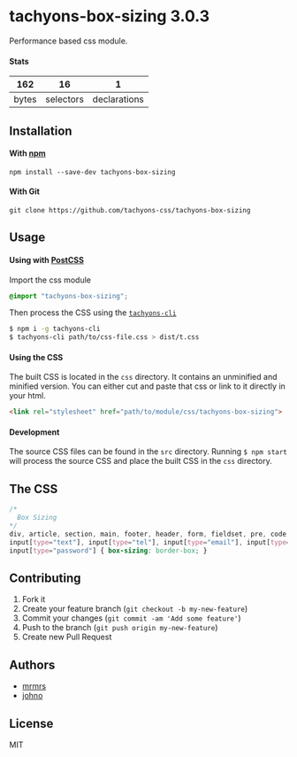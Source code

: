 # tachyons-box-sizing 3.0.3

Performance based css module.

#### Stats

162 | 16 | 1
---|---|---
bytes | selectors | declarations

## Installation

#### With [npm](https://npmjs.com)

```
npm install --save-dev tachyons-box-sizing
```

#### With Git

```
git clone https://github.com/tachyons-css/tachyons-box-sizing
```

## Usage

#### Using with [PostCSS](https://github.com/postcss/postcss)

Import the css module

```css
@import "tachyons-box-sizing";
```

Then process the CSS using the [`tachyons-cli`](https://github.com/tachyons-css/tachyons-cli)

```sh
$ npm i -g tachyons-cli
$ tachyons-cli path/to/css-file.css > dist/t.css
```

#### Using the CSS

The built CSS is located in the `css` directory. It contains an unminified and minified version.
You can either cut and paste that css or link to it directly in your html.

```html
<link rel="stylesheet" href="path/to/module/css/tachyons-box-sizing">
```

#### Development

The source CSS files can be found in the `src` directory.
Running `$ npm start` will process the source CSS and place the built CSS in the `css` directory.

## The CSS

```css
/*
  Box Sizing
*/
div, article, section, main, footer, header, form, fieldset, pre, code, p,
input[type="text"], input[type="tel"], input[type="email"], input[type="url"],
input[type="password"] { box-sizing: border-box; }
```

## Contributing

1. Fork it
2. Create your feature branch (`git checkout -b my-new-feature`)
3. Commit your changes (`git commit -am 'Add some feature'`)
4. Push to the branch (`git push origin my-new-feature`)
5. Create new Pull Request

## Authors

* [mrmrs](http://mrmrs.io)
* [johno](http://johnotander.com)

## License

MIT

